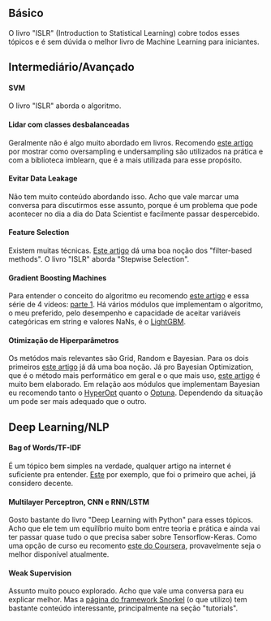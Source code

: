 ## Básico

O livro "ISLR" (Introduction to Statistical Learning) cobre todos esses tópicos e é sem dúvida o melhor livro de Machine Learning para iniciantes.

## Intermediário/Avançado

#### SVM

O livro "ISLR" aborda o algoritmo.

#### Lidar com classes desbalanceadas

Geralmente não é algo muito abordado em livros. Recomendo [este artigo](https://machinelearningmastery.com/combine-oversampling-and-undersampling-for-imbalanced-classification/) por mostrar como oversampling e undersampling são utilizados na prática e com a biblioteca imblearn, que é a mais utilizada para esse propósito.

#### Evitar Data Leakage

Não tem muito conteúdo abordando isso. Acho que vale marcar uma conversa para discutirmos esse assunto, porque é um problema que pode acontecer no dia a dia do Data Scientist e facilmente passar despercebido.

#### Feature Selection

Existem muitas técnicas. [Este artigo](https://machinelearningmastery.com/feature-selection-with-real-and-categorical-data/) dá uma boa noção dos "filter-based methods". O livro "ISLR" aborda "Stepwise Selection".

#### Gradient Boosting Machines

Para entender o conceito do algoritmo eu recomendo [este artigo](https://explained.ai/gradient-boosting/index.html) e essa série de 4 vídeos: [parte 1](https://www.youtube.com/watch?v=3CC4N4z3GJc&ab_channel=StatQuestwithJoshStarmer).
Há vários módulos que implementam o algoritmo, o meu preferido, pelo desempenho e capacidade de aceitar variáveis categóricas em string e valores NaNs, é o [LightGBM](https://lightgbm.readthedocs.io/en/latest/index.html).

#### Otimização de Hiperparâmetros

Os metódos mais relevantes são Grid, Random e Bayesian. Para os dois primeiros [este artigo](https://machinelearningmastery.com/hyperparameter-optimization-with-random-search-and-grid-search/) já dá uma boa noção. Já pro Bayesian Optimization, que é o método mais performático em geral e o que mais uso, [este artigo](https://distill.pub/2020/bayesian-optimization/) é muito bem elaborado.
Em relação aos módulos que implementam Bayesian eu recomendo tanto o [HyperOpt](http://hyperopt.github.io/hyperopt/) quanto o [Optuna](https://optuna.org/). Dependendo da situação um pode ser mais adequado que o outro.

## Deep Learning/NLP

#### Bag of Words/TF-IDF

É um tópico bem simples na verdade, qualquer artigo na internet é suficiente pra entender. [Este](https://medium.com/analytics-vidhya/fundamentals-of-bag-of-words-and-tf-idf-9846d301ff22) por exemplo, que foi o primeiro que achei, já considero decente.

#### Multilayer Perceptron, CNN e RNN/LSTM

Gosto bastante do livro "Deep Learning with Python" para esses tópicos. Acho que ele tem um equilíbrio muito bom entre teoria e prática e ainda vai ter passar quase tudo o que precisa saber sobre Tensorflow-Keras. Como uma opção de curso eu recomento [este do Coursera](https://www.coursera.org/specializations/deep-learning), provavelmente seja o melhor disponível atualmente.

#### Weak Supervision

Assunto muito pouco explorado. Acho que vale uma conversa para eu explicar melhor. Mas a [página do framework Snorkel](https://www.snorkel.org/get-started/) (o que utilizo) tem bastante conteúdo interessante, principalmente na seção "tutorials".